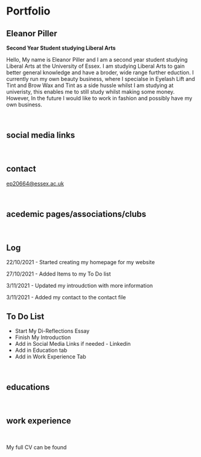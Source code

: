 # Portfolio
## Eleanor Piller
  
**Second Year Student studying Liberal Arts**

Hello, My name is Eleanor Piller and I am a second year student studying Liberal Arts at the University of Essex. I am studying Liberal Arts to gain better general knowledge and have a broder, wide range further eduction. I currently run my own beauty business, where I specialse in Eyelash Lift and Tint and Brow Wax and Tint as a side hussle whilst I am studying at univeristy, this enables me to still study whilst making some money. However, In the future I would like to work in fashion and possibly have my own business. 

<br>

## social media links




<br>

## contact

ep20664@essex.ac.uk

<br>

## acedemic pages/associations/clubs


<br>

## Log
22/10/2021 - Started creating my homepage for my website

27/10/2021 - Added Items to my To Do list

3/11/2021 - Updated my introudction with more information

3/11/2021 - Added my contact to the contact file


## To Do List
- Start My Di-Reflections Essay
- Finish My Introduction
- Add in Social Media Links if needed - Linkedin
- Add in Education tab
- Add in Work Experience Tab


<br>

## educations



<br>

## work experience




<br>


My full CV can be found
